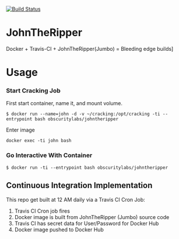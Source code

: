[![Build Status](https://travis-ci.org/obscuritylabs/JohnTheRipper.svg?branch=master)](https://travis-ci.org/obscuritylabs/JohnTheRipper)
# JohnTheRipper
Docker + Travis-CI + JohnTheRipper(Jumbo) = Bleeding edge builds]

# Usage

### Start Cracking Job
First start container, name it, and mount volume.
```
$ docker run --name=john -d -v ~/cracking:/opt/cracking -ti --entrypoint bash obscuritylabs/johntheripper
```
Enter image 
```
docker exec -ti john bash
```

### Go Interactive With Container

```
$ docker run -ti --entrypoint bash obscuritylabs/johntheripper
```

## Continuous Integration Implementation 
This repo get built at 12 AM daily via a Travis CI Cron Job:

1) Travis CI Cron job fires
2) Docker image is built from JohnTheRipper (Jumbo) source code 
3) Travis CI has secret data for User/Password for Docker Hub
4) Docker image pushed to Docker Hub

